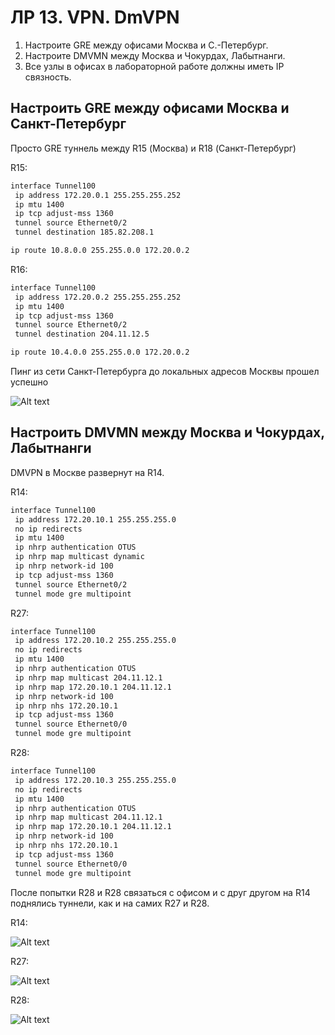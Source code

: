 # ЛР 13. VPN. DmVPN

1. Настроите GRE между офисами Москва и С.-Петербург.
2. Настроите DMVMN между Москва и Чокурдах, Лабытнанги.
3. Все узлы в офисах в лабораторной работе должны иметь IP связность.

## Настроить GRE между офисами Москва и Санкт-Петербург

Просто GRE туннель между R15 (Москва) и R18 (Санкт-Петербург)

R15:

```bash
interface Tunnel100
 ip address 172.20.0.1 255.255.255.252
 ip mtu 1400
 ip tcp adjust-mss 1360
 tunnel source Ethernet0/2
 tunnel destination 185.82.208.1

ip route 10.8.0.0 255.255.0.0 172.20.0.2
```

R16:

```bash
interface Tunnel100
 ip address 172.20.0.2 255.255.255.252
 ip mtu 1400
 ip tcp adjust-mss 1360
 tunnel source Ethernet0/2
 tunnel destination 204.11.12.5

ip route 10.4.0.0 255.255.0.0 172.20.0.2
```

Пинг из сети Санкт-Петербурга до локальных адресов Москвы прошел успешно

![Alt text](./r18-ping-r15.png)

## Настроить DMVMN между Москва и Чокурдах, Лабытнанги

DMVPN в Москве развернут на R14.

R14:

```bash
interface Tunnel100
 ip address 172.20.10.1 255.255.255.0
 no ip redirects
 ip mtu 1400
 ip nhrp authentication OTUS
 ip nhrp map multicast dynamic
 ip nhrp network-id 100
 ip tcp adjust-mss 1360
 tunnel source Ethernet0/2
 tunnel mode gre multipoint
```

R27:

```bash
interface Tunnel100
 ip address 172.20.10.2 255.255.255.0
 no ip redirects
 ip mtu 1400
 ip nhrp authentication OTUS
 ip nhrp map multicast 204.11.12.1
 ip nhrp map 172.20.10.1 204.11.12.1
 ip nhrp network-id 100
 ip nhrp nhs 172.20.10.1
 ip tcp adjust-mss 1360
 tunnel source Ethernet0/0
 tunnel mode gre multipoint
```

R28:

```bash
interface Tunnel100
 ip address 172.20.10.3 255.255.255.0
 no ip redirects
 ip mtu 1400
 ip nhrp authentication OTUS
 ip nhrp map multicast 204.11.12.1
 ip nhrp map 172.20.10.1 204.11.12.1
 ip nhrp network-id 100
 ip nhrp nhs 172.20.10.1
 ip tcp adjust-mss 1360
 tunnel source Ethernet0/0
 tunnel mode gre multipoint
```

После попытки R28 и R28 связаться с офисом и с друг другом на R14 поднялись туннели, как и на самих R27 и R28.

R14:

![Alt text](./r14-show-ip-nhrp.png)

R27:

![Alt text](./r27-show-ip-nhrp.png)

R28:

![Alt text](./r28-show-ip-nhrp.png)
